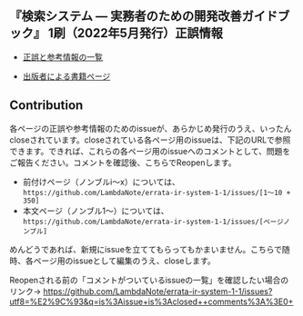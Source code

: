 ## 『検索システム ― 実務者のための開発改善ガイドブック』 1刷（2022年5月発行）正誤情報

* [正誤と参考情報の一覧](https://github.com/LambdaNote/errata-ir-system-1-1/issues?q=is%3Aissue+is%3Aopen+sort%3Acreated-asc)

* [出版者による書籍ページ](https://www.lambdanote.com/products/go-2)

## Contribution

各ページの正誤や参考情報のためのissueが、あらかじめ発行のうえ、いったんcloseされています。closeされている各ページ用のissueは、下記のURLで参照できます。できれば、これらの各ページ用のissueへのコメントとして、問題をご報告ください。コメントを確認後、こちらでReopenします。

* 前付けページ（ノンブルi～x）については、`https://github.com/LambdaNote/errata-ir-system-1-1/issues/[1～10 + 350]`
* 本文ページ（ノンブル1～）については、`https://github.com/LambdaNote/errata-ir-system-1-1/issues/[ページノンブル]`

めんどうであれば、新規にissueを立ててもらってもかまいません。こちらで随時、各ページ用のissueとして編集のうえ、closeします。

Reopenされる前の「コメントがついているissueの一覧」を確認したい場合のリンク→ https://github.com/LambdaNote/errata-ir-system-1-1/issues?utf8=%E2%9C%93&q=is%3Aissue+is%3Aclosed++comments%3A%3E0+
